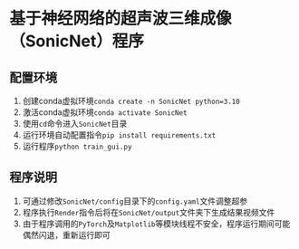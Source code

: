 # 基于神经网络的超声波三维成像（SonicNet）程序
## 配置环境
1. 创建conda虚拟环境`conda create -n SonicNet python=3.10`
2. 激活conda虚拟环境`conda activate SonicNet`
2. 使用`cd`命令进入`SonicNet`目录
3. 运行环境自动配置指令`pip install requirements.txt`
4. 运行程序`python train_gui.py`
## 程序说明
1. 可通过修改`SonicNet/config`目录下的`config.yaml`文件调整超参
2. 程序执行`Render`指令后将在`SonicNet/output`文件夹下生成结果视频文件
3. 由于程序调用的`PyTorch`及`Matplotlib`等模块线程不安全，程序运行期间可能偶然闪退，重新运行即可
